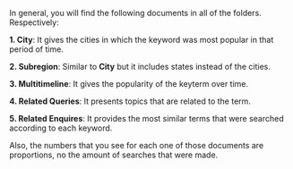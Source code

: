 In general, you will find the following documents in all of the folders. Respectively:

 **1. City**: It gives the cities in which the keyword was most popular in that period of time. 

 **2. Subregion**: Similar to **City** but it includes states instead of the cities. 

 **3. Multitimeline**: It gives the popularity of the keyterm over time.  

 **4. Related Queries**: It presents topics that are related to the term.

 **5. Related Enquires**: It provides the most similar terms that were searched according to each keyword. 
  
Also, the numbers that you see for each one of those documents are proportions, no the amount of searches that were made. 
